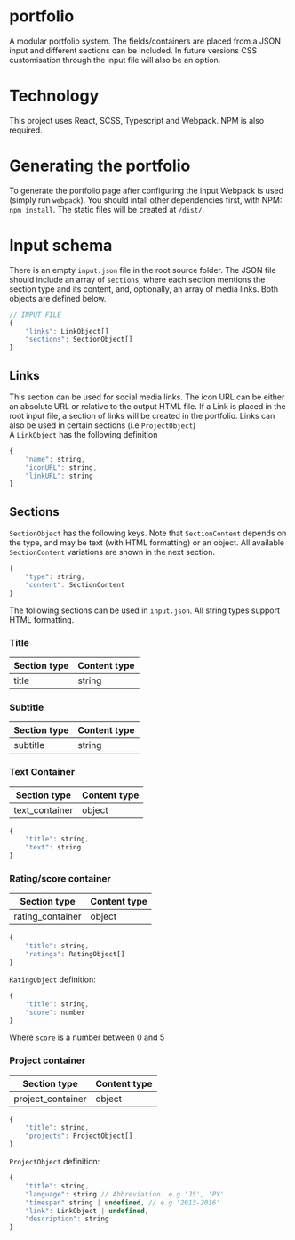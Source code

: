 # portfolio
A modular portfolio system. The fields/containers are placed from a JSON input and different sections can be included. In future versions CSS customisation through the input file will also be an option.

# Technology
This project uses React, SCSS, Typescript and Webpack. NPM is also required.

# Generating the portfolio
To generate the portfolio page after configuring the input Webpack is used (simply run `webpack`). You should intall other dependencies first, with NPM: `npm install`. The static files will be created at `/dist/`.

# Input schema
There is an empty `input.json` file in the root source folder. The JSON file should include an array of `sections`, where each section mentions the section type and its content, and, optionally, an array of media links. Both objects are defined below.

```javascript
// INPUT FILE
{
    "links": LinkObject[]
    "sections": SectionObject[]
}
```

## Links
This section can be used for social media links. The icon URL can be either an absolute URL or relative to the output HTML file. If a Link is placed in the root input file, a section of links will be created in the portfolio. Links can also be used in certain sections (i.e `ProjectObject`)  
A `LinkObject` has the following definition

```javascript
{
    "name": string,
    "iconURL": string,
    "linkURL": string
}
```

## Sections
`SectionObject` has the following keys. Note that `SectionContent` depends on the type, and may be text (with HTML formatting) or an object. All available `SectionContent` variations are shown in the next section.

```javascript
{
    "type": string,
    "content": SectionContent
}
```

The following sections can be used in `input.json`. All string types support HTML formatting.

### Title

| Section type       | Content type         |
| ------------------ | -------------------- |
| title              | string               |

### Subtitle

| Section type       | Content type         |
| ------------------ | -------------------- |
| subtitle           | string               |

### Text Container

| Section type       | Content type         |
| ------------------ | -------------------- |
| text_container     | object               |

```javascript
{
    "title": string,
    "text": string
}
```

### Rating/score container

| Section type       | Content type         |
| ------------------ | -------------------- |
| rating_container   | object               |

```javascript
{
    "title": string,
    "ratings": RatingObject[]
}
```

`RatingObject` definition:

```javascript
{
    "title": string,
    "score": number
}
```

Where `score` is a number between 0 and 5

### Project container

| Section type       | Content type         |
| ------------------ | -------------------- |
| project_container  | object               |

```javascript
{
    "title": string,
    "projects": ProjectObject[]
}
```

`ProjectObject` definition:

```javascript
{
    "title": string,
    "language": string // Abbreviation. e.g 'JS', 'PY'
    "timespan" string | undefined, // e.g '2013-2016'
    "link": LinkObject | undefined,
    "description": string
}
```